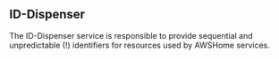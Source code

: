 ## ID-Dispenser ##

The ID-Dispenser service is responsible to provide sequential and unpredictable (!) identifiers for resources used by AWSHome services.

